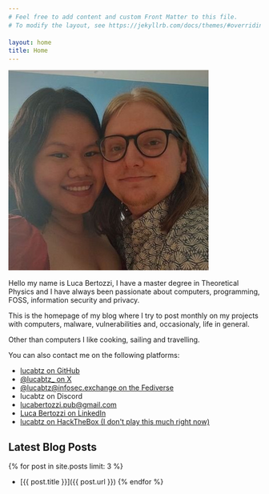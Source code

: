 ```yaml
---
# Feel free to add content and custom Front Matter to this file.
# To modify the layout, see https://jekyllrb.com/docs/themes/#overriding-theme-defaults

layout: home
title: Home
---
```


<img src="/assets/images/pic.jpg" class="profile-pic" alt="A photo of me and my wife" />

Hello my name is Luca Bertozzi, I have a master degree in Theoretical Physics and I have always been passionate about
computers, programming, FOSS, information security and privacy.

This is the homepage of my blog where I try to post monthly on my projects with computers, malware, vulnerabilities and,
occasionaly, life in general.

Other than computers I like cooking, sailing and travelling.

You can also contact me on the following platforms:
- [lucabtz on GitHub](https://github.com/lucabtz)
- [@lucabtz_ on X](https://x.com/lucabtz_)
- [@lucabtz@infosec.exchange on the Fediverse](https://infosec.exchange/@lucabtz)
- lucabtz on Discord
- [lucabertozzi.pub@gmail.com](mailto:lucabertozzi.pub@gmail.com)
- [Luca Bertozzi on LinkedIn](https://www.linkedin.com/in/luca-bertozzi-47858a180/)
- [lucabtz on HackTheBox (I don't play this much right now)](https://app.hackthebox.com/profile/56458)


## Latest Blog Posts
{% for post in site.posts limit: 3 %}
- [{{ post.title }}]({{ post.url }})
{% endfor %}

